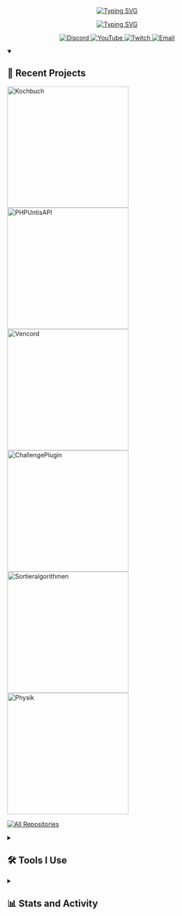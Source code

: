 <p align="center">
    <a href="#">
        <img src="https://readme-typing-svg.demolab.com?font=Monocraft&size=16&duration=1&pause=1000&color=00C853&center=true&height=20&vCenter=true&width=435&lines=Leon+Rabe+%7C+Leon_lp9" alt="Typing SVG">
    </a>
</p>

<p align="center">
    <a href="#">
        <img src="https://readme-typing-svg.demolab.com?font=Monocraft&pause=1000&height=24&vCenter=true&color=00C853&width=467&lines=Hello!+I+am+Leon,+a+tech+enthusiast!;Software+developer+%26+problem+solver;Welcome+to+my+GitHub+profile!;Feel+free+to+look+around!" alt="Typing SVG">
    </a>
</p>

<p align="center">
    <a href="https://discordapp.com/users/480290233032769536">
        <img alt="Discord" src="https://img.shields.io/badge/Discord-1F222E.svg?logo=discord&logoColor=00C853&style=for-the-badge"/>
    </a>
    <a href="https://www.youtube.com/@Leon_lp9">
        <img alt="YouTube" src="https://img.shields.io/badge/YouTube-1F222E.svg?logo=youtube&logoColor=00C853&style=for-the-badge"/>
    </a>
    <a href="https://www.twitch.tv/leon_lp9">
        <img alt="Twitch" src="https://img.shields.io/badge/Twitch-1F222E.svg?logo=twitch&logoColor=00C853&style=for-the-badge"/>
    </a>
    <a href="mailto:leon.marcel.rabe@gmail.com">
        <img alt="Email" src="https://img.shields.io/badge/Email-1F222E.svg?logo=gmail&logoColor=00C853&style=for-the-badge"/>
    </a>
</p>


<details open> 
    <summary><h2>🌟 Recent Projects</h2></summary>
    <a href="https://github.com/Leonlp9/Kochbuch">
       <img width="278" src="https://denvercoder1-github-readme-stats.vercel.app/api/pin/?username=Leonlp9&repo=Kochbuch&theme=react&bg_color=1F222E&title_color=00C853&hide_border=true&icon_color=8BC34A&show_icons=false" alt="Kochbuch">
    </a>
    <a href="https://github.com/Leonlp9/PHPUntisAPI">
       <img width="278" src="https://denvercoder1-github-readme-stats.vercel.app/api/pin/?username=Leonlp9&repo=PHPUntisAPI&theme=react&bg_color=1F222E&title_color=00C853&hide_border=true&icon_color=8BC34A&show_icons=false" alt="PHPUntisAPI">
    </a>
    <a href="https://github.com/Leonlp9/Vencord">
       <img width="278" src="https://denvercoder1-github-readme-stats.vercel.app/api/pin/?username=Leonlp9&repo=Vencord&theme=react&bg_color=1F222E&title_color=00C853&hide_border=true&icon_color=8BC34A&show_icons=false" alt="Vencord">
    </a>
    <a href="https://github.com/Leonlp9/ChallengePlugin">
       <img width="278" src="https://denvercoder1-github-readme-stats.vercel.app/api/pin/?username=Leonlp9&repo=ChallengePlugin&theme=react&bg_color=1F222E&title_color=00C853&hide_border=true&icon_color=8BC34A&show_icons=false" alt="ChallengePlugin">
    </a>
    <a href="https://github.com/Leonlp9/Sortieralgorithmen">
       <img width="278" src="https://denvercoder1-github-readme-stats.vercel.app/api/pin/?username=Leonlp9&repo=Sortieralgorithmen&theme=react&bg_color=1F222E&title_color=00C853&hide_border=true&icon_color=8BC34A&show_icons=false" alt="Sortieralgorithmen">
    </a>
    <a href="https://github.com/Leonlp9/Physik">
       <img width="278" src="https://denvercoder1-github-readme-stats.vercel.app/api/pin/?username=Leonlp9&repo=Physik&theme=react&bg_color=1F222E&title_color=00C853&hide_border=true&icon_color=8BC34A&show_icons=false" alt="Physik">
    </a>

<a href="https://github.com/Leonlp9?tab=repositories&sort=stargazers"><img alt="All Repositories" title="All Repositories" src="https://custom-icon-badges.demolab.com/badge/-Click%20Here%20For%20All%20My%20Repos-1F222E?style=for-the-badge&logoColor=white&logo=repo"/></a>
</details>

<details>
    <summary><h2>🛠️ Tools I Use</h2></summary>
        <h3>👨‍💻 Programming and Markup Languages</h3>
        <p>
            <a href="#"><img alt="C#" src="https://img.shields.io/badge/-C%23-239120?logo=c-sharp&logoColor=white"></a>
            <a href="#"><img alt="Java" src="https://img.shields.io/badge/-Java-007396?logo=java&logoColor=white"></a>
            <a href="#"><img alt="JavaScript" src="https://img.shields.io/badge/-JavaScript-F7DF1E?logo=javascript&logoColor=black"></a>
            <a href="#"><img alt="Python" src="https://img.shields.io/badge/-Python-3776AB?logo=python&logoColor=white"></a>
            <a href="#"><img alt="TypeScript" src="https://img.shields.io/badge/-TypeScript-3178C6?logo=typescript&logoColor=white"></a>
            <a href="#"><img alt="HTML5" src="https://img.shields.io/badge/-HTML5-E34F26?logo=html5&logoColor=white"></a>
            <a href="#"><img alt="CSS3" src="https://img.shields.io/badge/-CSS3-1572B6?logo=css3&logoColor=white"></a>
            <a href="#"><img alt="PHP" src="https://img.shields.io/badge/-PHP-777BB4?logo=php&logoColor=white"></a>
            <a href="#"><img alt="SQL" src="https://img.shields.io/badge/-SQL-4479A1?logo=postgresql&logoColor=white"></a>
            <a href="#"><img alt="Markdown" src="https://img.shields.io/badge/-Markdown-000000?logo=markdown&logoColor=white"></a>
            <a href="#"><img alt="JSON" src="https://img.shields.io/badge/-JSON-5E5C5C?logo=json&logoColor=white"></a>
            <a href="#"><img alt="XML" src="https://img.shields.io/badge/-XML-8A2BE2?logo=xml&logoColor=white"></a>
        </p>
        <h3>🧰 Frameworks and Libraries</h3>
        <p>
            <a href="#"><img alt="Arduino" src="https://img.shields.io/badge/-Arduino-00979D?logo=Arduino&logoColor=white"></a>
            <a href="#"><img alt="Bootstrap" src="https://img.shields.io/badge/-Bootstrap-7952B3?logo=bootstrap&logoColor=white"></a>
            <a href="#"><img alt="Node.js" src="https://img.shields.io/badge/-Node.js-339933?logo=node.js&logoColor=white"></a>
            <a href="#"><img alt="Node-RED" src="https://img.shields.io/badge/-Node--RED-8F0000?logo=nodered&logoColor=white"></a>
        </p>
        <h3>🗄️ Databases and Cloud Hosting</h3>
        <p>
            <a href="#"><img alt="GitHub Pages" src="https://img.shields.io/badge/GitHub%20Pages-327FC7.svg?logo=github&logoColor=white"></a>
            <a href="#"><img alt="MySQL" src="https://img.shields.io/badge/MySQL-00f.svg?logo=mysql&logoColor=white"></a>
            <a href="#"><img alt="Linux" src="https://img.shields.io/badge/Linux-FCC624?logo=linux&logoColor=black"></a>
        </p>
        <h3>💻 Software and Tools</h3>
        <p>
            <a href="#"><img alt="IntelliJ IDEA" src="https://img.shields.io/badge/IntelliJ%20IDEA-DD7A2A.svg?logo=intellij-idea&logoColor=white"></a>
            <a href="#"><img alt="PhpStorm" src="https://img.shields.io/badge/PhpStorm-C43DFF.svg?logo=phpstorm&logoColor=white"></a>
            <a href="#"><img alt="PyCharm" src="https://img.shields.io/badge/PyCharm-2DFF88.svg?logo=pycharm&logoColor=white"></a>
            <a href="#"><img alt="Rider" src="https://img.shields.io/badge/Rider-C66E5C.svg?logo=rider&logoColor=white"></a>
            <a href="#"><img alt="Visual Studio Code" src="https://img.shields.io/badge/Visual%20Studio%20Code-007ACC.svg?logo=visual-studio-code&logoColor=white"></a>
            <a href="#"><img alt="Discord" src="https://img.shields.io/badge/-Discord-5865F2.svg?logo=discord&logoColor=white"></a>
            <a href="#"><img alt="Git" src="https://img.shields.io/badge/Git-F05033.svg?logo=git&logoColor=white"></a>
            <a href="#"><img alt="GitHub" src="https://img.shields.io/badge/GitHub-181717.svg?logo=github&logoColor=white"></a>
        </p>
</details>

<details> 
  <summary><h2>📊 Stats and Activity</h2></summary>

<h3>🔥 Streak Stats</h3>
<p>
    <a href="https://github.com/DenverCoder1/github-readme-streak-stats">
        <img title="🔥 Get streak stats for your profile at git.io/streak-stats" alt="Leon_lp9's streak" src="https://github-readme-streak-stats-eight.vercel.app/?user=Leonlp9&theme=monokai-metallian&hide_border=true&short_numbers=true&ring=00C853&fire=FFD700&currStreakNum=FFD700&sideNums=FFFFFF&currStreakLabel=00C853&sideLabels=00C853&card_width=400" />
        <img title="🔥 Get streak stats for your profile at git.io/streak-stats" alt="Leon_lp9's streak" src="https://github-readme-streak-stats-eight.vercel.app/?user=Leonlp9&theme=monokai-metallian&hide_border=true&short_numbers=true&ring=00C853&fire=FFD700&currStreakNum=FFD700&sideNums=FFFFFF&currStreakLabel=00C853&sideLabels=00C853&mode=weekly&hide_total_contributions=true&card_width=400" />
    </a>
</p>

<h3>💻 GitHub Profile Stats</h3>

<a href="https://github.com/anuraghazra/github-readme-stats"><img alt="Leon_lp9's Github Stats" src="https://denvercoder1-github-readme-stats.vercel.app/api/?username=Leonlp9&show_icons=true&include_all_commits=true&count_private=true&theme=react&hide_border=true&bg_color=1F222E&title_color=00C853&icon_color=8BC34A" height="192px"/></a>
<a href="https://github.com/anuraghazra/github-readme-stats"><img alt="Leon_lp9's Top Languages" src="https://denvercoder1-github-readme-stats.vercel.app/api/top-langs/?username=Leonlp9&langs_count=8&layout=compact&theme=react&hide_border=true&bg_color=1F222E&title_color=00C853&icon_color=8BC34A&hide=Jupyter%20Notebook,Roff" height="192px"/></a>
<br/>

<b>Note:</b> Top languages is only a metric of the languages my public code consists of and doesn't reflect experience or skill level.

<a href="https://github.com/ashutosh00710/github-readme-activity-graph"><img alt="Leon_lp9's Activity Graph" src="https://github-readme-activity-graph.vercel.app/graph/?username=Leonlp9&bg_color=1F222E&color=8BC34A&line=00C853&point=FFFFFF&hide_border=true" /></a>
</details>